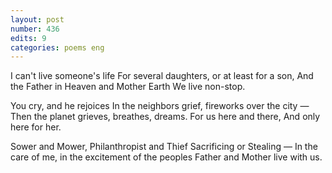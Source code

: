 ```yaml
---
layout: post
number: 436
edits: 9
categories: poems eng
---
```


I can't live someone's life
For several daughters, or at least for a son,
And the Father in Heaven and Mother Earth
We live non-stop.

You cry, and he rejoices
In the neighbors grief, fireworks over the city —
Then the planet grieves, breathes, dreams.
For us here and there,
And only here for her.

Sower and Mower, Philanthropist and Thief
Sacrificing or Stealing —
In the care of me, in the excitement of the peoples
Father and Mother live with us.

